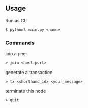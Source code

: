 ## Usage
Run as CLI
```
$ python3 main.py <name>
```

### Commands
join a peer
```
> join <host:port>
```

generate a transaction
```
> tx <shorthand_id> <your_message>
```

terminate this node
```
> quit
```



